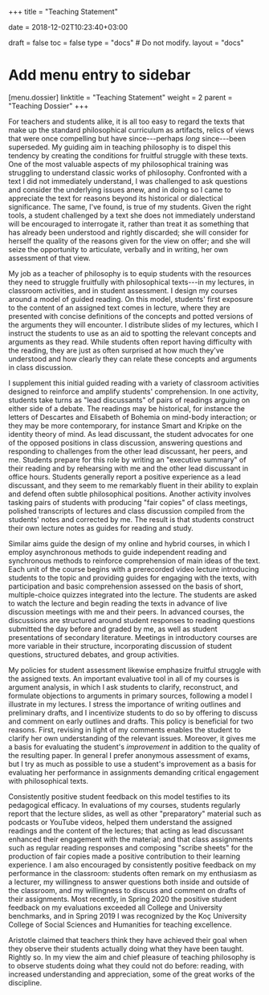+++
title = "Teaching Statement"

date = 2018-12-02T10:23:40+03:00

draft = false
toc = false
type = "docs"  # Do not modify.
layout = "docs"

# Add menu entry to sidebar
[menu.dossier]
  linktitle = "Teaching Statement"
  weight = 2
  parent = "Teaching Dossier"
+++

For teachers and students alike, it is all too easy to regard the texts
that make up the standard philosophical curriculum as artifacts, relics
of views that were once compelling but have since---perhaps *long*
since---been superseded. My guiding aim in teaching philosophy is to
dispel this tendency by creating the conditions for fruitful struggle
with these texts. One of the most valuable aspects of my philosophical
training was struggling to understand classic works of philosophy.
Confronted with a text I did not immediately understand, I was
challenged to ask questions and consider the underlying issues anew, and
in doing so I came to appreciate the text for reasons beyond its
historical or dialectical significance. The same, I've found, is true of
my students. Given the right tools, a student challenged by a text she
does not immediately understand will be encouraged to interrogate it,
rather than treat it as something that has already been understood and
rightly discarded; she will consider for herself the quality of the
reasons given for the view on offer; and she will seize the opportunity
to articulate, verbally and in writing, her own assessment of that view.

My job as a teacher of philosophy is to equip students with the
resources they need to struggle fruitfully with philosophical texts---in
my lectures, in classroom activities, and in student assessment. I
design my courses around a model of guided reading. On this model,
students' first exposure to the content of an assigned text comes in
lecture, where they are presented with concise definitions of the
concepts and potted versions of the arguments they will encounter. I
distribute slides of my lectures, which I instruct the students to use
as an aid to spotting the relevant concepts and arguments as they read.
While students often report having difficulty with the reading, they are
just as often surprised at how much they've understood and how clearly
they can relate these concepts and arguments in class discussion.

I supplement this initial guided reading with a variety of classroom
activities designed to reinforce and amplify students' comprehension. In
one activity, students take turns as "lead discussants" of pairs of
readings arguing on either side of a debate. The readings may be
historical, for instance the letters of Descartes and Elisabeth of
Bohemia on mind-body interaction; or they may be more contemporary, for
instance Smart and Kripke on the identity theory of mind. As lead
discussant, the student advocates for one of the opposed positions in
class discussion, answering questions and responding to challenges from
the other lead discussant, her peers, and me. Students prepare for this
role by writing an "executive summary" of their reading and by
rehearsing with me and the other lead discussant in office hours.
Students generally report a positive experience as a lead discussant,
and they seem to me remarkably fluent in their ability to explain and
defend often subtle philosophical positions. Another activity involves
tasking pairs of students with producing "fair copies" of class
meetings, polished transcripts of lectures and class discussion compiled
from the students' notes and corrected by me. The result is that
students construct their own lecture notes as guides for reading and
study.

Similar aims guide the design of my online and hybrid courses, in which I employ asynchronous methods to guide independent reading and synchronous methods to reinforce comprehension of main ideas of the text. Each unit of the course begins with a prerecorded video lecture introducing students to the topic and providing guides for engaging with the texts, with participation and basic comprehension assessed on the basis of short, multiple-choice quizzes integrated into the lecture. The students are asked to watch the lecture and begin reading the texts in advance of live discussion meetings with me and their peers. In advanced courses, the discussions are structured around student responses to reading questions submitted the day before and graded by me, as well as student presentations of secondary literature. Meetings in introductory courses are more variable in their structure, incorporating discussion of student questions, structured debates, and group activities. 
<!-- In future hybrid courses, I intend also to experiment with scheduling student activities and assessment dynamically according to whether the student is participating online or in-person on the relevant week. -->

My policies for student assessment likewise emphasize fruitful struggle
with the assigned texts. An important evaluative tool in all of my
courses is argument analysis, in which I ask students to clarify,
reconstruct, and formulate objections to arguments in primary sources,
following a model I illustrate in my lectures. I stress the importance
of writing outlines and preliminary drafts, and I incentivize students
to do so by offering to discuss and comment on early outlines and
drafts. This policy is beneficial for two reasons. First, revising in
light of my comments enables the student to clarify her own
understanding of the relevant issues. Moreover, it gives me a basis for
evaluating the student's *improvement* in addition to the quality of the
resulting paper. In general I prefer anonymous assessment of exams, but
I try as much as possible to use a student's improvement as a basis for
evaluating her performance in assignments demanding critical engagement
with philosophical texts.

Consistently positive student feedback on this model testifies to its
pedagogical efficacy. In evaluations of my courses, students regularly
report that the lecture slides, as well as other "preparatory"
material such as podcasts or YouTube videos, helped them understand the
assigned readings and the content of the lectures; that acting as lead
discussant enhanced their engagement with the material; and that class
assignments such as regular reading responses and composing "scribe
sheets" for the production of fair copies made a positive contribution
to their learning experience. I am also encouraged by consistently
positive feedback on my performance in the classroom: students often
remark on my enthusiasm as a lecturer, my willingness to answer
questions both inside and outside of the classroom, and my willingness
to discuss and comment on drafts of their assignments. Most recently, in Spring 2020
the positive student feedback on my evaluations exceeded all College and
University benchmarks, and in Spring 2019 I was recognized by the Koç University College of Social Sciences and Humanities for teaching excellence.

Aristotle claimed that teachers think they have achieved their goal when
they observe their students actually doing what they have been taught.
Rightly so. In my view the aim and chief pleasure of teaching philosophy
is to observe students doing what they could not do before: reading,
with increased understanding and appreciation, some of the great works
of the discipline.
